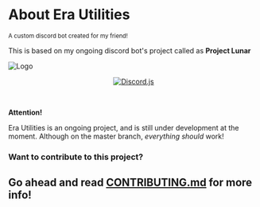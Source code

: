 About Era Utilities
============
<small>
A custom discord bot created for my friend!
</small>

This is based on my ongoing discord bot's project called as **Project Lunar**

![Logo](https://ik.imagekit.io/eaglenetwork/20220107_185941_BBzm7J3Of.png?updatedAt=1641562411378)

<div align="center">

  [![Discord.js](https://img.shields.io/badge/Discord.js-V.13.5.0-7354F6?style=flat-square)](https://www.npmjs.com/package/discord.js)

</div>
</br>

**Attention!**

Era Utilities is an ongoing project, and is still under development at the moment. Although on the master branch, _everything should_ work!

### Want to contribute to this project?
Go ahead and read [CONTRIBUTING.md](https://github.com/EAGLE1309/era-utilities/blob/master/CONTRIBUTING.md) for more info!
---
